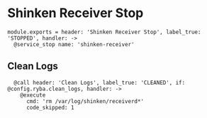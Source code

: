 
# Shinken Receiver Stop

    module.exports = header: 'Shinken Receiver Stop', label_true: 'STOPPED', handler: ->
      @service_stop name: 'shinken-receiver'

## Clean Logs

      @call header: 'Clean Logs', label_true: 'CLEANED', if: @config.ryba.clean_logs, handler: ->
        @execute
          cmd: 'rm /var/log/shinken/receiverd*'
          code_skipped: 1
